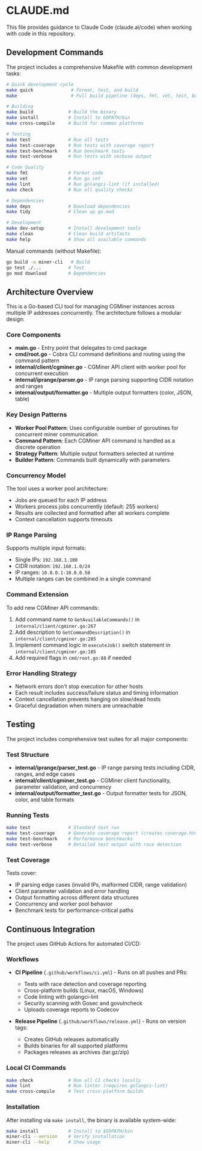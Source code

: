 # CLAUDE.md

This file provides guidance to Claude Code (claude.ai/code) when working with code in this repository.

## Development Commands

The project includes a comprehensive Makefile with common development tasks:

```bash
# Quick development cycle
make quick              # Format, test, and build
make                    # Full build pipeline (deps, fmt, vet, test, build)

# Building
make build             # Build the binary
make install           # Install to GOPATH/bin
make cross-compile     # Build for common platforms

# Testing
make test              # Run all tests
make test-coverage     # Run tests with coverage report
make test-benchmark    # Run benchmark tests
make test-verbose      # Run tests with verbose output

# Code Quality
make fmt               # Format code
make vet               # Run go vet
make lint              # Run golangci-lint (if installed)
make check             # Run all quality checks

# Dependencies
make deps              # Download dependencies
make tidy              # Clean up go.mod

# Development
make dev-setup         # Install development tools
make clean             # Clean build artifacts
make help              # Show all available commands
```

Manual commands (without Makefile):
```bash
go build -o miner-cli   # Build
go test ./...          # Test
go mod download        # Dependencies
```

## Architecture Overview

This is a Go-based CLI tool for managing CGMiner instances across multiple IP addresses concurrently. The architecture follows a modular design:

### Core Components

- **main.go** - Entry point that delegates to cmd package
- **cmd/root.go** - Cobra CLI command definitions and routing using the command pattern
- **internal/client/cgminer.go** - CGMiner API client with worker pool for concurrent execution
- **internal/iprange/parser.go** - IP range parsing supporting CIDR notation and ranges
- **internal/output/formatter.go** - Multiple output formatters (color, JSON, table)

### Key Design Patterns

- **Worker Pool Pattern**: Uses configurable number of goroutines for concurrent miner communication
- **Command Pattern**: Each CGMiner API command is handled as a discrete operation
- **Strategy Pattern**: Multiple output formatters selected at runtime
- **Builder Pattern**: Commands built dynamically with parameters

### Concurrency Model

The tool uses a worker pool architecture:
- Jobs are queued for each IP address
- Workers process jobs concurrently (default: 255 workers)
- Results are collected and formatted after all workers complete
- Context cancellation supports timeouts

### IP Range Parsing

Supports multiple input formats:
- Single IPs: `192.168.1.100`
- CIDR notation: `192.168.1.0/24`
- IP ranges: `10.0.0.1-10.0.0.50`
- Multiple ranges can be combined in a single command

### Command Extension

To add new CGMiner API commands:
1. Add command name to `GetAvailableCommands()` in `internal/client/cgminer.go:267`
2. Add description to `GetCommandDescription()` in `internal/client/cgminer.go:285`
3. Implement command logic in `executeJob()` switch statement in `internal/client/cgminer.go:105`
4. Add required flags in `cmd/root.go:88` if needed

### Error Handling Strategy

- Network errors don't stop execution for other hosts
- Each result includes success/failure status and timing information
- Context cancellation prevents hanging on slow/dead hosts
- Graceful degradation when miners are unreachable

## Testing

The project includes comprehensive test suites for all major components:

### Test Structure
- **internal/iprange/parser_test.go** - IP range parsing tests including CIDR, ranges, and edge cases
- **internal/client/cgminer_test.go** - CGMiner client functionality, parameter validation, and concurrency
- **internal/output/formatter_test.go** - Output formatter tests for JSON, color, and table formats

### Running Tests
```bash
make test              # Standard test run
make test-coverage     # Generate coverage report (creates coverage.html)
make test-benchmark    # Performance benchmarks
make test-verbose      # Detailed test output with race detection
```

### Test Coverage
Tests cover:
- IP parsing edge cases (invalid IPs, malformed CIDR, range validation)
- Client parameter validation and error handling
- Output formatting across different data structures
- Concurrency and worker pool behavior
- Benchmark tests for performance-critical paths

## Continuous Integration

The project uses GitHub Actions for automated CI/CD:

### Workflows

- **CI Pipeline** (`.github/workflows/ci.yml`) - Runs on all pushes and PRs:
  - Tests with race detection and coverage reporting
  - Cross-platform builds (Linux, macOS, Windows)
  - Code linting with golangci-lint
  - Security scanning with Gosec and govulncheck
  - Uploads coverage reports to Codecov

- **Release Pipeline** (`.github/workflows/release.yml`) - Runs on version tags:
  - Creates GitHub releases automatically
  - Builds binaries for all supported platforms
  - Packages releases as archives (tar.gz/zip)

### Local CI Commands
```bash
make check             # Run all CI checks locally
make lint              # Run linter (requires golangci-lint)
make cross-compile     # Test cross-platform builds
```

### Installation

After installing via `make install`, the binary is available system-wide:
```bash
make install           # Install to $GOPATH/bin
miner-cli --version    # Verify installation
miner-cli --help       # Show usage
```
